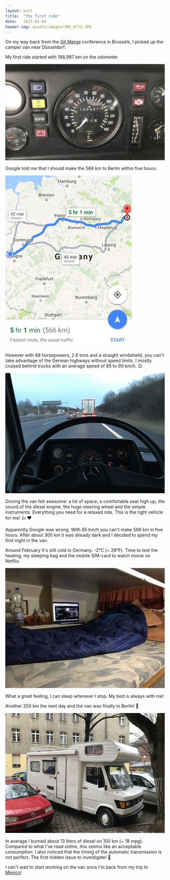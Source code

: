 ```yaml
---
layout: post
title:  "The first ride"
date:   2017-02-04
header-img: assets/images/IMG_6773.JPG
---
```


On my way back from the [Git Merge](https://git-merge.com/) conference in Brussels, I picked up the camper van near Düsseldorf.

My first ride started with 188,987 km on the odometer.

![Odometer before the first trip](/assets/images/IMG_6767.JPG)

Google told me that I should make the 566 km to Berlin within five hours.

![Route from Düsseldorf to Berlin](/assets/images/IMG_6766.JPG)

However with 88 horsepowers, 2.6 tons and a straight windshield, you can't take advantage of the German highways without speed limits. I mostly cruised behind trucks with an average speed of 85 to 90 km/h. :wink:

![Driving on the highway](/assets/images/IMG_6773.JPG)

Driving the van felt awesome: a lot of space, a comfortable seat high up, the sound of the diesel engine, the huge steering wheel and the simple instruments. Everything you need for a relaxed ride. This is the right vehicle for me! :+1: :heart:

Apparently Google was wrong. With 85 km/h you can't make 566 km in five hours. After about 300 km it was already dark and I decided to spend my first night in the van.

Around February it's still cold in Germany: -2°C (~ 28°F). Time to test the heating, my sleeping bag and the mobile SIM-card to watch movie on Netflix.

![Sleeping bag in the alcove](/assets/images/IMG_6777.JPG)

What a great feeling, I can sleep wherever I stop. My bed is always with me!

Another 250 km the next day and the van was finally in Berlin! :tada:

![The camper van parked in Berlin](/assets/images/IMG_6790.JPG)

In average I burned about 13 liters of diesel on 100 km (~ 18 mpg). Compared to what I've read online, this seems like an acceptable consumption. I also noticed that the timing of the automatic transmission is not perfect. The first hidden issue to investigate! :wrench:

I can't wait to start working on the van once I'm back from my trip to [Mexico](http://sayulitacowork.com/)!

